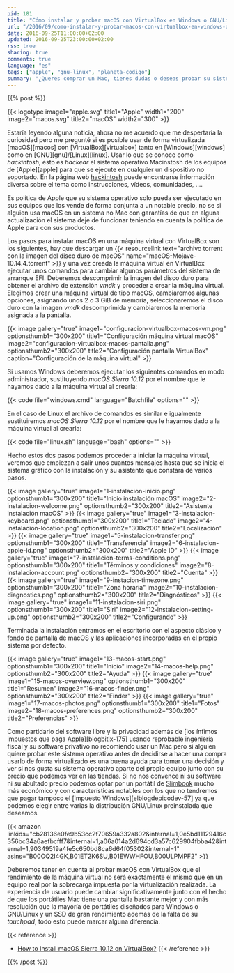 ```yaml
---
pid: 181
title: "Cómo instalar y probar macOS con VirtualBox en Windows o GNU/Linux"
url: "/2016/09/como-instalar-y-probar-macos-con-virtualbox-en-windows-o-gnu-linux/"
date: 2016-09-25T11:00:00+02:00
updated: 2016-09-25T23:00:00+02:00
rss: true
sharing: true
comments: true
language: "es"
tags: ["apple", "gnu-linux", "planeta-codigo"]
summary: "¿Queres comprar un Mac, tienes dudas o deseas probar su sistema operativo antes? Aunque el rendimiento será menor que una máquina real y la experiencia de usuario será peor, usando un _hackintosh_ mediante VirtuaBox ya sea con Windows o GNU/Linux podremos probarlo en detalle y hacernos una idea de su funcionamiento."
---
```


{{% post %}}

{{< logotype image1="apple.svg" title1="Apple" width1="200" image2="macos.svg" title2="macOS" width2="300" >}}

Estaría leyendo alguna noticia, ahora no me acuerdo que me despertaría la curiosidad pero me pregunté si es posible usar de forma virtualizada [macOS][macos] con [VirtualBox][virtualbox] tanto en [Windows][windows] como en [GNU][gnu]/[Linux][linux]. Usar lo que se conoce como _hackintosh_, esto es _hackear_ el sistema operativo Macinstosh de los equipos de [Apple][apple] para que se ejecute en cualquier un dispositivo no soportado. En la página web [hackintosh](http://www.hackintosh.com/) puede encontrarse información diversa sobre el tema como instrucciones, vídeos, comunidades, ....

Es política de Apple que su sistema operativo solo pueda ser ejecutado en sus equipos que los vende de forma conjunta a un notable precio, no se si alguien usa macOS en un sistema no Mac con garantías de que en alguna actualización el sistema deje de funcionar teniendo en cuenta la política de Apple para con sus productos.

Los pasos para instalar macOS en una máquina virtual con VirtualBox son los siguientes, hay que descargar un {{< resourcelink text="archivo torrent con la imagen del disco duro de macOS" name="macOS-Mojave-10.14.4.torrent" >}} y una vez creada la máquina virtual en VirtualBox ejecutar unos comandos para cambiar algunos parámetros del sistema de arranque EFI. Deberemos descomprimir la imagen del disco duro para obtener el archivo de extensión _vmdk_ y proceder a crear la máquina virtual. Elegimos crear una máquina virtual de tipo macOS, cambiaremos algunas opciones, asignando unos 2 o 3 GiB de memoria, seleccionaremos el disco duro con la imagen _vmdk_ descomprimida y cambiaremos la memoria asignada a la pantalla.

{{< image
    gallery="true"
    image1="configuracion-virtualbox-macos-vm.png" optionsthumb1="300x200" title1="Configuración máquina virtual macOS"
    image2="configuracion-virtualbox-macos-pantalla.png" optionsthumb2="300x200" title2="Configuración pantalla VirtualBox"
    caption="Configuración de la máquina virtual" >}}

Si usamos Windows deberemos ejecutar los siguientes comandos en modo administrador, sustituyendo _macOS Sierra 10.12_ por el nombre que le hayamos dado a la máquina virtual al crearla:

{{< code file="windows.cmd" language="Batchfile" options="" >}}

En el caso de Linux el archivo de comandos es similar e igualmente sustituiremos _macOS Sierra 10.12_ por el nombre que le hayamos dado a la máquina virtual al crearla:

{{< code file="linux.sh" language="bash" options="" >}}

Hecho estos dos pasos podemos proceder a iniciar la máquina virtual, veremos que empiezan a salir unos cuantos mensajes hasta que se inicia el sistema gráfico con la instalación y su asistente que constará de varios pasos.

{{< image
    gallery="true"
    image1="1-instalacion-inicio.png" optionsthumb1="300x200" title1="Inicio instalación macOS"
    image2="2-instalacion-welcome.png" optionsthumb2="300x200" title2="Asistente instalación macOS" >}}
{{< image
    gallery="true"
    image1="3-instalacion-keyboard.png" optionsthumb1="300x200" title1="Teclado"
    image2="4-instalacion-location.png" optionsthumb2="300x200" title2="Localización" >}}
{{< image
    gallery="true"
    image1="5-instalacion-transfer.png" optionsthumb1="300x200" title1="Transferencia"
    image2="6-instalacion-apple-id.png" optionsthumb2="300x200" title2="Apple ID" >}}
{{< image
    gallery="true"
    image1="7-instalacion-terms-conditions.png" optionsthumb1="300x200" title1="Términos y condiciones"
    image2="8-instalacion-account.png" optionsthumb2="300x200" title2="Cuenta" >}}
{{< image
    gallery="true"
    image1="9-instacion-timezone.png" optionsthumb1="300x200" title1="Zona horaria"
    image2="10-instalacion-diagnostics.png" optionsthumb2="300x200" title2="Diagnósticos" >}}
{{< image
    gallery="true"
    image1="11-instalacion-siri.png" optionsthumb1="300x200" title1="Siri"
    image2="12-instalacion-setting-up.png" optionsthumb2="300x200" title2="Configurando" >}}

Terminada la instalación entramos en el escritorio con el aspecto clásico y fondo de pantalla de macOS y las aplicaciones incorporadas en el propio sistema por defecto.

{{< image
    gallery="true"
    image1="13-macos-start.png" optionsthumb1="300x200" title1="Inicio"
    image2="14-macos-help.png" optionsthumb2="300x200" title2="Ayuda" >}}
{{< image
    gallery="true"
    image1="15-macos-overview.png" optionsthumb1="300x200" title1="Resumen"
    image2="16-macos-finder.png" optionsthumb2="300x200" title2="Finder" >}}
{{< image
    gallery="true"
    image1="17-macos-photos.png" optionsthumb1="300x200" title1="Fotos"
    image2="18-macos-preferences.png" optionsthumb2="300x200" title2="Preferencias" >}}

Como partidario del software libre y la privacidad además de [los ínfimos impuestos que paga Apple][blogbitix-175] usando reprobable ingeniería fiscal y su software privativo no recomiendo usar un Mac pero si alguien quiere probar este sistema operativo antes de decidirse a hacer una compra usarlo de forma virtualizado es una buena ayuda para tomar una decisión y ver si nos gusta su sistema operativo aparte del propio equipo junto con su precio que podemos ver en las tiendas. Si no nos convence ni su software ni su abultado precio podemos optar por un portátil de [Slimbook](https://slimbook.es/) mucho más económico y con características notables con los que no tendremos que pagar tampoco el [impuesto Windows][elblogdepicodev-57] ya que podemos elegir entre varias la distribución GNU/Linux preinstalada que deseamos.

{{< amazon
    linkids="cb28136e0fe9b53cc2f70659a332a802&internal=1,0e5bd11129416c356bc34a6aefbcfff7&internal=1,a06a014a2d694cd3a57c629904fbba42&internal=1,90349519a4fe5c650bd8ca6d64f05302&internal=1"
    asins="B00OQ2I4GK,B01ET2K6SU,B01EWWHFOU,B00ULPMPF2" >}}

Deberemos tener en cuenta al probar macOS con VirtualBox que el rendimiento de la máquina virtual no será exactamente el mismo que en un equipo real por la sobrecarga impuesta por la virtualización realizada. La experiencia de usuario puede cambiar significativamente junto con el hecho de que los portátiles Mac tiene una pantalla bastante mejor y con más resolución que la mayoría de portátiles diseñados para Windows o GNU/Linux y un SSD de gran rendimiento además de la falta de su _touchpad_, todo esto puede marcar alguna diferencia.

{{< reference >}}
* [How to Install macOS Sierra 10.12 on VirtualBox?](http://www.wikigain.com/install-macos-sierra-10-12-virtualbox/)
{{< /reference >}}

{{% /post %}}
